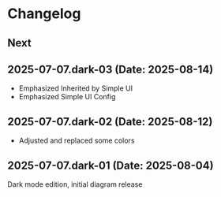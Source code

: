 # Changelog

## Next

## 2025-07-07.dark-03 (Date: 2025-08-14)

- Emphasized Inherited by Simple UI
- Emphasized Simple UI Config

## 2025-07-07.dark-02 (Date: 2025-08-12)

- Adjusted and replaced some colors

## 2025-07-07.dark-01 (Date: 2025-08-04)

Dark mode edition, initial diagram release
